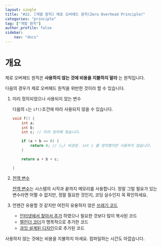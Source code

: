 ```yaml
---
layout: single
title: "#22. [개발 원칙] 제로 오버헤드 원칙(Zero Overhead Principle)"
categories: "principle"
tag: ["개발 원칙"]
author_profile: false
sidebar: 
    nav: "docs"
---
```


# 개요

제로 오버헤드 원칙은 **사용하지 않는 것에 비용을 지불하지 말라** 는 원칙입니다.

다음의 경우가 제로 오버헤드 원칙을 위반한 것이라 할 수 있습니다.

1. 미리 정의되었으나 사용되지 았는 변수

    다음의 `c`는 `if()`조건에 따라 사용되지 않을 수 있습니다.

    ```cpp
    void f() {
        int a;
        int b;
        int c; // 미리 정의해 뒀습니다.

        if (a + b == 0) {
            return 0; // (△) 비권장. int c 를 정의했지만 사용하지 않습니다.
        }

        return a + b + c;

    }
    ```

2. [전역 변수](https://tango1202.github.io/legacy-cpp-guide/legacy-cpp-guide-static-extern-lifetime/#%EC%A0%84%EC%97%AD-%EB%B3%80%EC%88%98)

    [전역 변수](https://tango1202.github.io/legacy-cpp-guide/legacy-cpp-guide-static-extern-lifetime/#%EC%A0%84%EC%97%AD-%EB%B3%80%EC%88%98)는 시스템의 시작과 끝까지 메모리를 사용합니다. 정말 그럴 필요가 있는 변수라면 어쩔 수 없지만, 정말 필요한 것인지, 코딩 실수인지 꼭 확인하세요.

3. 언젠간 유용할 것 같지만 여전히 유용하지 않은 [쓰레기 코드](https://tango1202.github.io/principle/principle-anti-pattern/#%EB%82%98%EC%81%9C-%EC%BD%94%EB%94%A9-%EA%B4%80%ED%96%89-%EC%93%B0%EB%A0%88%EA%B8%B0-%EC%BD%94%EB%93%9Cgarbage-code)

    * [인터넷에서 찾아서 추가](https://tango1202.github.io/principle/principle-anti-pattern/#%EB%82%98%EC%81%9C-%EC%BD%94%EB%94%A9-%EA%B4%80%ED%96%89-%EC%9D%B8%ED%84%B0%EB%84%B7%EC%97%90%EC%84%9C-%EC%B0%BE%EC%9D%8Cfound-on-internet) 하였으나 필요한 것보다 많이 복사된 코드
    * [캘린더 코더](https://tango1202.github.io/principle/principle-anti-pattern/#%EB%82%98%EC%81%9C-%EC%BD%94%EB%94%A9-%EA%B4%80%ED%96%89-%EC%BA%98%EB%A6%B0%EB%8D%94-%EC%BD%94%EB%8D%94calendar-coder)가 맹목적으로 추가한 코드
    * [과잉 설계된 디자인](https://tango1202.github.io/principle/principle-anti-pattern/#%EB%82%98%EC%81%9C-%EC%84%A4%EA%B3%84-%EA%B4%80%ED%96%89-%EC%95%9E%EB%8B%A8%EC%9D%98-%ED%81%B0-%EB%94%94%EC%9E%90%EC%9D%B8big-design-up-front)으로 추가된 코드

사용하지 않는 것에는 비용을 지불하지 마세요. 컴파일하는 시간도 아깝습니다.
